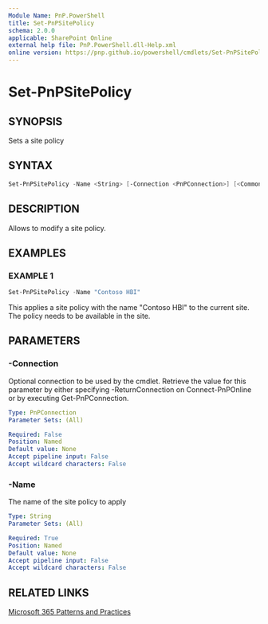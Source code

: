 ```yaml
---
Module Name: PnP.PowerShell
title: Set-PnPSitePolicy
schema: 2.0.0
applicable: SharePoint Online
external help file: PnP.PowerShell.dll-Help.xml
online version: https://pnp.github.io/powershell/cmdlets/Set-PnPSitePolicy.html
---
```

 
# Set-PnPSitePolicy

## SYNOPSIS
Sets a site policy

## SYNTAX

```powershell
Set-PnPSitePolicy -Name <String> [-Connection <PnPConnection>] [<CommonParameters>]
```

## DESCRIPTION

Allows to modify a site policy.

## EXAMPLES

### EXAMPLE 1
```powershell
Set-PnPSitePolicy -Name "Contoso HBI"
```

This applies a site policy with the name "Contoso HBI" to the current site. The policy needs to be available in the site.

## PARAMETERS

### -Connection
Optional connection to be used by the cmdlet. Retrieve the value for this parameter by either specifying -ReturnConnection on Connect-PnPOnline or by executing Get-PnPConnection.

```yaml
Type: PnPConnection
Parameter Sets: (All)

Required: False
Position: Named
Default value: None
Accept pipeline input: False
Accept wildcard characters: False
```

### -Name
The name of the site policy to apply

```yaml
Type: String
Parameter Sets: (All)

Required: True
Position: Named
Default value: None
Accept pipeline input: False
Accept wildcard characters: False
```



## RELATED LINKS

[Microsoft 365 Patterns and Practices](https://aka.ms/m365pnp)


